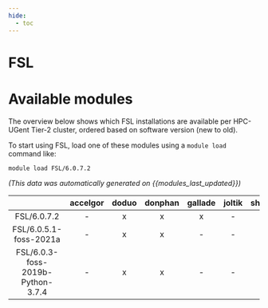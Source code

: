 ```yaml
---
hide:
  - toc
---
```


FSL
===

# Available modules


The overview below shows which FSL installations are available per HPC-UGent Tier-2 cluster, ordered based on software version (new to old).

To start using FSL, load one of these modules using a `module load` command like:

```shell
module load FSL/6.0.7.2
```

*(This data was automatically generated on {{modules_last_updated}})*  

| |accelgor|doduo|donphan|gallade|joltik|shinx|skitty|
| :---: | :---: | :---: | :---: | :---: | :---: | :---: | :---: |
|FSL/6.0.7.2|-|x|x|x|-|-|-|
|FSL/6.0.5.1-foss-2021a|-|x|x|-|-|-|-|
|FSL/6.0.3-foss-2019b-Python-3.7.4|-|x|x|-|-|-|-|
